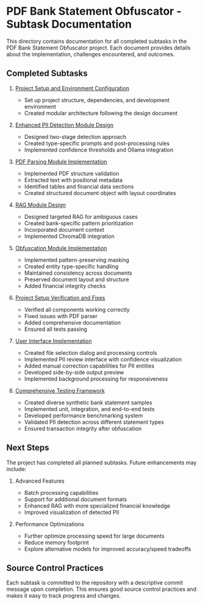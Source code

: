 # PDF Bank Statement Obfuscator - Subtask Documentation

This directory contains documentation for all completed subtasks in the PDF Bank Statement Obfuscator project. Each document provides details about the implementation, challenges encountered, and outcomes.

## Completed Subtasks

1. [Project Setup and Environment Configuration](01-project-setup.md)
   - Set up project structure, dependencies, and development environment
   - Created modular architecture following the design document

2. [Enhanced PII Detection Module Design](02-pii-detection-module-design.md)
   - Designed two-stage detection approach
   - Created type-specific prompts and post-processing rules
   - Implemented confidence thresholds and Ollama integration

3. [PDF Parsing Module Implementation](03-pdf-parsing-module.md)
   - Implemented PDF structure validation
   - Extracted text with positional metadata
   - Identified tables and financial data sections
   - Created structured document object with layout coordinates

4. [RAG Module Design](04-rag-module-design.md)
   - Designed targeted RAG for ambiguous cases
   - Created bank-specific pattern prioritization
   - Incorporated document context
   - Implemented ChromaDB integration

5. [Obfuscation Module Implementation](05-obfuscation-module.md)
   - Implemented pattern-preserving masking
   - Created entity type-specific handling
   - Maintained consistency across documents
   - Preserved document layout and structure
   - Added financial integrity checks

6. [Project Setup Verification and Fixes](06-project-setup-verification.md)
   - Verified all components working correctly
   - Fixed issues with PDF parser
   - Added comprehensive documentation
   - Ensured all tests passing

7. [User Interface Implementation](07-ui-implementation.md)
   - Created file selection dialog and processing controls
   - Implemented PII review interface with confidence visualization
   - Added manual correction capabilities for PII entities
   - Developed side-by-side output preview
   - Implemented background processing for responsiveness

8. [Comprehensive Testing Framework](08-testing-framework.md)
   - Created diverse synthetic bank statement samples
   - Implemented unit, integration, and end-to-end tests
   - Developed performance benchmarking system
   - Validated PII detection across different statement types
   - Ensured transaction integrity after obfuscation

## Next Steps

The project has completed all planned subtasks. Future enhancements may include:

1. Advanced Features
   - Batch processing capabilities
   - Support for additional document formats
   - Enhanced RAG with more specialized financial knowledge
   - Improved visualization of detected PII

2. Performance Optimizations
   - Further optimize processing speed for large documents
   - Reduce memory footprint
   - Explore alternative models for improved accuracy/speed tradeoffs

## Source Control Practices

Each subtask is committed to the repository with a descriptive commit message upon completion. This ensures good source control practices and makes it easy to track progress and changes.
